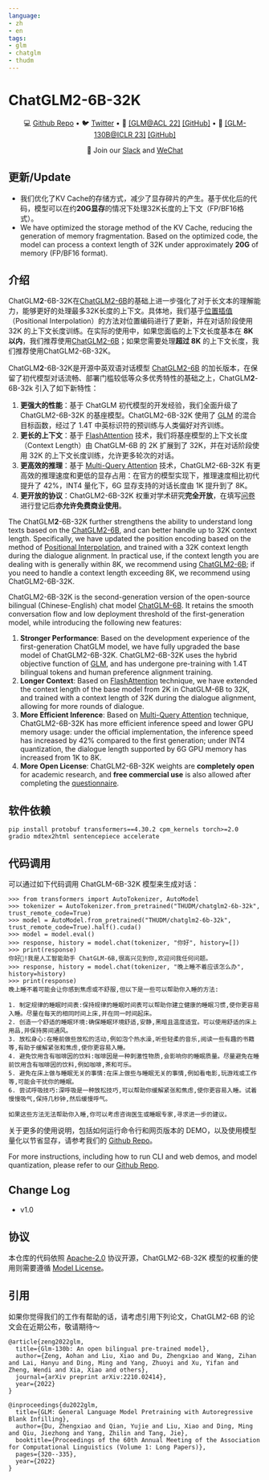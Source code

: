 ```yaml
---
language:
- zh
- en
tags:
- glm
- chatglm
- thudm
---
```

# ChatGLM2-6B-32K
<p align="center">
  💻 <a href="https://github.com/THUDM/ChatGLM2-6B" target="_blank">Github Repo</a> • 🐦 <a href="https://twitter.com/thukeg" target="_blank">Twitter</a> • 📃 <a href="https://arxiv.org/abs/2103.10360" target="_blank">[GLM@ACL 22]</a> <a href="https://github.com/THUDM/GLM" target="_blank">[GitHub]</a> • 📃 <a href="https://arxiv.org/abs/2210.02414" target="_blank">[GLM-130B@ICLR 23]</a> <a href="https://github.com/THUDM/GLM-130B" target="_blank">[GitHub]</a> <br>
</p>

<p align="center">
    👋 Join our <a href="https://join.slack.com/t/chatglm/shared_invite/zt-1y7pqoloy-9b1g6T6JjA8J0KxvUjbwJw" target="_blank">Slack</a> and <a href="https://github.com/THUDM/ChatGLM-6B/blob/main/resources/WECHAT.md" target="_blank">WeChat</a>
</p>

## 更新/Update

- 我们优化了KV Cache的存储方式，减少了显存碎片的产生。基于优化后的代码，模型可以在约**20G显存**的情况下处理32K长度的上下文（FP/BF16格式）。
- We have optimized the storage method of the KV Cache, reducing the generation of memory fragmentation. Based on the optimized code, the model can process a context length of 32K under approximately **20G** of memory (FP/BF16 format).

## 介绍

ChatGLM**2**-6B-32K在[ChatGLM2-6B](https://huggingface.co/THUDM/chatglm2-6b)的基础上进一步强化了对于长文本的理解能力，能够更好的处理最多32K长度的上下文。具体地，我们基于[位置插值](https://arxiv.org/abs/2306.15595)（Positional Interpolation）的方法对位置编码进行了更新，并在对话阶段使用 32K 的上下文长度训练。在实际的使用中，如果您面临的上下文长度基本在 **8K 以内**，我们推荐使用[ChatGLM2-6B](https://huggingface.co/THUDM/chatglm2-6b)；如果您需要处理**超过 8K** 的上下文长度，我们推荐使用ChatGLM2-6B-32K。

ChatGLM**2**-6B-32K是开源中英双语对话模型 [ChatGLM2-6B](https://github.com/THUDM/ChatGLM2-6B) 的加长版本，在保留了初代模型对话流畅、部署门槛较低等众多优秀特性的基础之上，ChatGLM**2**-6B-32k 引入了如下新特性：

1. **更强大的性能**：基于 ChatGLM 初代模型的开发经验，我们全面升级了 ChatGLM2-6B-32K 的基座模型。ChatGLM2-6B-32K 使用了 [GLM](https://github.com/THUDM/GLM) 的混合目标函数，经过了 1.4T 中英标识符的预训练与人类偏好对齐训练。
2. **更长的上下文**：基于 [FlashAttention](https://github.com/HazyResearch/flash-attention) 技术，我们将基座模型的上下文长度（Context Length）由 ChatGLM-6B 的 2K 扩展到了 32K，并在对话阶段使用 32K 的上下文长度训练，允许更多轮次的对话。
3. **更高效的推理**：基于 [Multi-Query Attention](http://arxiv.org/abs/1911.02150) 技术，ChatGLM2-6B-32K 有更高效的推理速度和更低的显存占用：在官方的模型实现下，推理速度相比初代提升了 42%，INT4 量化下，6G 显存支持的对话长度由 1K 提升到了 8K。
4. **更开放的协议**：ChatGLM2-6B-32K 权重对学术研究**完全开放**，在填写[问卷](https://open.bigmodel.cn/mla/form)进行登记后**亦允许免费商业使用**。

The ChatGLM**2**-6B-32K further strengthens the ability to understand long texts based on the [ChatGLM2-6B](https://huggingface.co/THUDM/chatglm2-6b), and can better handle up to 32K context length. Specifically, we have updated the position encoding based on the method of [Positional Interpolation](https://arxiv.org/abs/2306.15595), and trained with a 32K context length during the dialogue alignment. In practical use, if the context length you are dealing with is generally within 8K, we recommend using [ChatGLM2-6B](https://huggingface.co/THUDM/chatglm2-6b); if you need to handle a context length exceeding 8K, we recommend using ChatGLM2-6B-32K.

ChatGLM2-6B-32K is the second-generation version of the open-source bilingual (Chinese-English) chat model [ChatGLM-6B](https://github.com/THUDM/ChatGLM-6B). It retains the smooth conversation flow and low deployment threshold of the first-generation model, while introducing the following new features:

1. **Stronger Performance**: Based on the development experience of the first-generation ChatGLM model, we have fully upgraded the base model of ChatGLM2-6B-32K. ChatGLM2-6B-32K uses the hybrid objective function of [GLM](https://github.com/THUDM/GLM), and has undergone pre-training with 1.4T bilingual tokens and human preference alignment training. 
2. **Longer Context**: Based on [FlashAttention](https://github.com/HazyResearch/flash-attention) technique, we have extended the context length of the base model from 2K in ChatGLM-6B to 32K, and trained with a context length of 32K during the dialogue alignment, allowing for more rounds of dialogue. 
3. **More Efficient Inference**: Based on [Multi-Query Attention](http://arxiv.org/abs/1911.02150) technique, ChatGLM2-6B-32K has more efficient inference speed and lower GPU memory usage: under the official  implementation, the inference speed has increased by 42% compared to the first generation; under INT4 quantization, the dialogue length supported by 6G GPU memory has increased from 1K to 8K.
4. **More Open License**: ChatGLM2-6B-32K weights are **completely open** for academic research, and **free commercial use** is also allowed after completing the [questionnaire](https://open.bigmodel.cn/mla/form).

## 软件依赖

```shell
pip install protobuf transformers==4.30.2 cpm_kernels torch>=2.0 gradio mdtex2html sentencepiece accelerate
```

## 代码调用 

可以通过如下代码调用 ChatGLM-6B-32K 模型来生成对话：

```ipython
>>> from transformers import AutoTokenizer, AutoModel
>>> tokenizer = AutoTokenizer.from_pretrained("THUDM/chatglm2-6b-32k", trust_remote_code=True)
>>> model = AutoModel.from_pretrained("THUDM/chatglm2-6b-32k", trust_remote_code=True).half().cuda()
>>> model = model.eval()
>>> response, history = model.chat(tokenizer, "你好", history=[])
>>> print(response)
你好👋!我是人工智能助手 ChatGLM-6B,很高兴见到你,欢迎问我任何问题。
>>> response, history = model.chat(tokenizer, "晚上睡不着应该怎么办", history=history)
>>> print(response)
晚上睡不着可能会让你感到焦虑或不舒服,但以下是一些可以帮助你入睡的方法:

1. 制定规律的睡眠时间表:保持规律的睡眠时间表可以帮助你建立健康的睡眠习惯,使你更容易入睡。尽量在每天的相同时间上床,并在同一时间起床。
2. 创造一个舒适的睡眠环境:确保睡眠环境舒适,安静,黑暗且温度适宜。可以使用舒适的床上用品,并保持房间通风。
3. 放松身心:在睡前做些放松的活动,例如泡个热水澡,听些轻柔的音乐,阅读一些有趣的书籍等,有助于缓解紧张和焦虑,使你更容易入睡。
4. 避免饮用含有咖啡因的饮料:咖啡因是一种刺激性物质,会影响你的睡眠质量。尽量避免在睡前饮用含有咖啡因的饮料,例如咖啡,茶和可乐。
5. 避免在床上做与睡眠无关的事情:在床上做些与睡眠无关的事情,例如看电影,玩游戏或工作等,可能会干扰你的睡眠。
6. 尝试呼吸技巧:深呼吸是一种放松技巧,可以帮助你缓解紧张和焦虑,使你更容易入睡。试着慢慢吸气,保持几秒钟,然后缓慢呼气。

如果这些方法无法帮助你入睡,你可以考虑咨询医生或睡眠专家,寻求进一步的建议。
```

关于更多的使用说明，包括如何运行命令行和网页版本的 DEMO，以及使用模型量化以节省显存，请参考我们的 [Github Repo](https://github.com/THUDM/ChatGLM2-6B)。

For more instructions, including how to run CLI and web demos, and model quantization, please refer to our [Github Repo](https://github.com/THUDM/ChatGLM2-6B).

## Change Log
* v1.0

## 协议

本仓库的代码依照 [Apache-2.0](LICENSE) 协议开源，ChatGLM2-6B-32K 模型的权重的使用则需要遵循 [Model License](MODEL_LICENSE)。

## 引用

如果你觉得我们的工作有帮助的话，请考虑引用下列论文，ChatGLM2-6B 的论文会在近期公布，敬请期待～

```
@article{zeng2022glm,
  title={Glm-130b: An open bilingual pre-trained model},
  author={Zeng, Aohan and Liu, Xiao and Du, Zhengxiao and Wang, Zihan and Lai, Hanyu and Ding, Ming and Yang, Zhuoyi and Xu, Yifan and Zheng, Wendi and Xia, Xiao and others},
  journal={arXiv preprint arXiv:2210.02414},
  year={2022}
}
```
```
@inproceedings{du2022glm,
  title={GLM: General Language Model Pretraining with Autoregressive Blank Infilling},
  author={Du, Zhengxiao and Qian, Yujie and Liu, Xiao and Ding, Ming and Qiu, Jiezhong and Yang, Zhilin and Tang, Jie},
  booktitle={Proceedings of the 60th Annual Meeting of the Association for Computational Linguistics (Volume 1: Long Papers)},
  pages={320--335},
  year={2022}
}
```